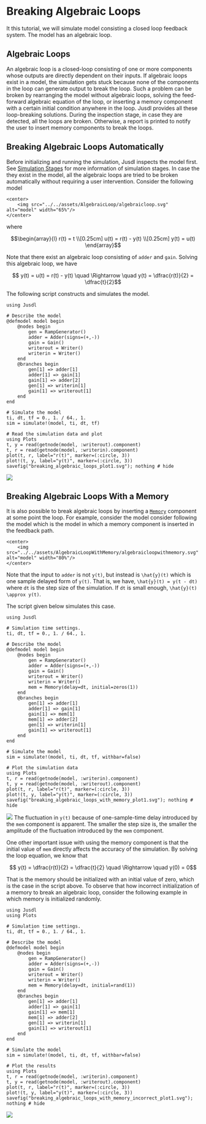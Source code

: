 # Breaking Algebraic Loops

It this tutorial, we will simulate model consisting a closed loop feedback system. The model has an algebraic loop. 

## Algebraic Loops
An algebraic loop is a closed-loop consisting of one or more components whose outputs are directly dependent on their inputs. If algebraic loops exist in a model,  the simulation gets stuck because none of the components in the loop can generate output to break the loop. Such a problem can be broken by rearranging the model without algebraic loops, solving the feed-forward algebraic equation of the loop, or inserting a memory component with a certain initial condition anywhere in the loop. Jusdl provides all these loop-breaking solutions. During the inspection stage,  in case they are detected, all the loops are broken. Otherwise, a report is printed to notify the user to insert memory components to break the loops. 

## Breaking Algebraic Loops Automatically
Before initializing and running the simulation, Jusdl inspects the model first. See [Simulation Stages](@ref) for more information of simulation stages. In case the they exist in the model, all the algebraic loops are tried to be broken automatically without requiring a user intervention. Consider the following model 

```@raw html
<center>
    <img src="../../assets/AlgebraicLoop/algebraicloop.svg" alt="model" width="65%"/>
</center>
```
where 
```math
\begin{array}{l}
    r(t) = t \\[0.25cm]
    u(t) = r(t) - y(t) \\[0.25cm]
    y(t) = u(t) 
\end{array}
```
Note that there exist an algebraic loop consisting of `adder` and `gain`.  Solving this algebraic loop, we have 
```math 
    y(t) = u(t) = r(t) - y(t) \quad \Rightarrow \quad y(t) = \dfrac{r(t)}{2} = \dfrac{t}{2}
```
The following script constructs and simulates the model. 
```@example breaking_algebraic_loops_ex
using Jusdl 

# Describe the model
@defmodel model begin 
    @nodes begin
        gen = RampGenerator()
        adder = Adder(signs=(+,-))
        gain = Gain()
        writerout = Writer() 
        writerin = Writer() 
    end
    @branches begin 
        gen[1] => adder[1]
        adder[1] => gain[1]
        gain[1] => adder[2]
        gen[1] => writerin[1]
        gain[1] => writerout[1]
    end
end

# Simulate the model 
ti, dt, tf = 0., 1. / 64., 1.
sim = simulate!(model, ti, dt, tf)

# Read the simulation data and plot 
using Plots
t, y = read(getnode(model, :writerout).component)
t, r = read(getnode(model, :writerin).component)
plot(t, r, label="r(t)", marker=(:circle, 3)) 
plot!(t, y, label="y(t)", marker=(:circle, 3)) 
savefig("breaking_algebraic_loops_plot1.svg"); nothing # hide
```
![](breaking_algebraic_loops_plot1.svg)

## Breaking Algebraic Loops With a Memory 
It is also possible to break algebraic loops by inserting a [`Memory`](@ref) component at some point the loop. For example, consider the model consider following the model which is the model in which a memory component is inserted in the feedback path. 
```@raw html
<center>
    <img src="../../assets/AlgebraicLoopWithMemory/algebraicloopwithmemory.svg" alt="model" width="80%"/>
</center>
```
Note that the input to `adder` is not ``y(t)``, but instead is ``\hat{y}(t)`` which is one sample delayed form of ``y(t)``.  That is, we have, ``\hat{y}(t) = y(t - dt)`` where ``dt`` is the step size of the simulation. If ``dt`` is small enough, ``\hat{y}(t) \approx y(t)``.

The script given below simulates this case. 
```@example breaking_algebraic_loops_with_memory 
using Jusdl 

# Simulation time settings.
ti, dt, tf = 0., 1. / 64., 1.

# Describe the model
@defmodel model begin 
    @nodes begin
        gen = RampGenerator()
        adder = Adder(signs=(+,-))
        gain = Gain()
        writerout = Writer() 
        writerin = Writer() 
        mem = Memory(delay=dt, initial=zeros(1))
    end
    @branches begin 
        gen[1] => adder[1]
        adder[1] => gain[1]
        gain[1] => mem[1]
        mem[1] => adder[2]
        gen[1] => writerin[1]
        gain[1] => writerout[1]
    end
end

# Simulate the model 
sim = simulate!(model, ti, dt, tf, withbar=false)

# Plot the simulation data
using Plots
t, r = read(getnode(model, :writerin).component)
t, y = read(getnode(model, :writerout).component)
plot(t, r, label="r(t)", marker=(:circle, 3))
plot!(t, y, label="y(t)", marker=(:circle, 3))
savefig("breaking_algebraic_loops_with_memory_plot1.svg"); nothing # hide
```
![](breaking_algebraic_loops_with_memory_plot1.svg)
The fluctuation in ``y(t)`` because of one-sample-time delay introduced by the `mem` component is apparent. The smaller the step size is, the smaller the amplitude of the fluctuation  introduced by the `mem` component. 

One other important issue with using the memory component is that the initial value of `mem` directly affects the accuracy of the simulation. By solving the loop equation, we know that 
```math 
    y(t) = \dfrac{r(t)}{2} = \dfrac{t}{2} \quad \Rightarrow \quad y(0) = 0
```
That is the memory should be initialized with an initial value of zero, which is the case in the script above. To observe that how incorrect initialization of a memory to break an algebraic loop, consider the following example in which memory is initialized randomly. 
```@example breaking_algebraic_loops_with_memory_incorrect_initialization 
using Jusdl 
using Plots 

# Simulation time settings.
ti, dt, tf = 0., 1. / 64., 1.

# Describe the model
@defmodel model begin 
    @nodes begin
        gen = RampGenerator()
        adder = Adder(signs=(+,-))
        gain = Gain()
        writerout = Writer() 
        writerin = Writer() 
        mem = Memory(delay=dt, initial=rand(1))
    end
    @branches begin 
        gen[1] => adder[1]
        adder[1] => gain[1]
        gain[1] => mem[1]
        mem[1] => adder[2]
        gen[1] => writerin[1]
        gain[1] => writerout[1]
    end
end

# Simulate the model 
sim = simulate!(model, ti, dt, tf, withbar=false)

# Plot the results 
using Plots
t, r = read(getnode(model, :writerin).component)
t, y = read(getnode(model, :writerout).component)
plot(t, r, label="r(t)", marker=(:circle, 3))
plot!(t, y, label="y(t)", marker=(:circle, 3))
savefig("breaking_algebraic_loops_with_memory_incorrect_plot1.svg"); nothing # hide
```
![](breaking_algebraic_loops_with_memory_incorrect_plot1.svg)
